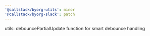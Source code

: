 ```yaml
---
'@callstack/byorg-utils': minor
'@callstack/byorg-slack': patch
---
```


utils: debouncePartialUpdate function for smart debounce handling
